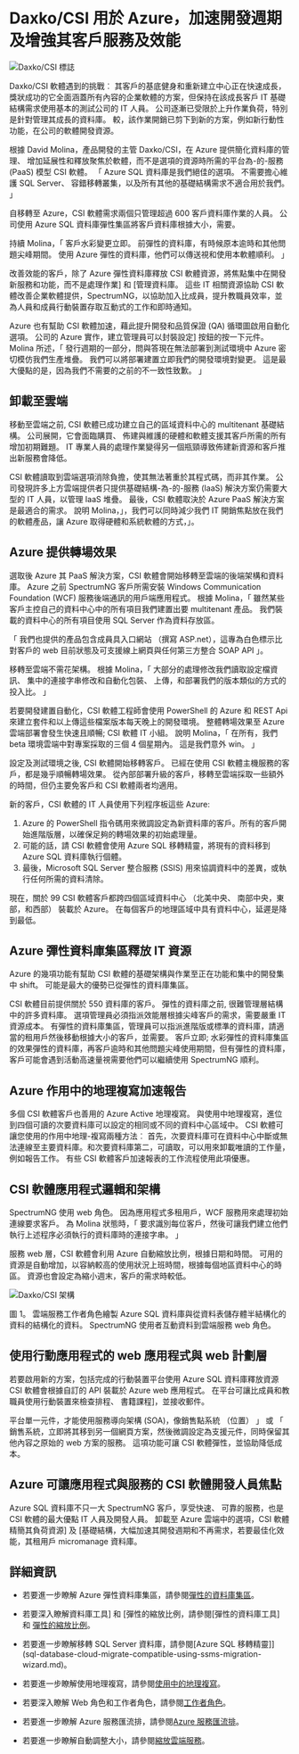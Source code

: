 <properties
   pageTitle="Azure SQL 資料庫 Azure 案例研究 Daxko/CSI |Microsoft Azure"
   description="瞭解如何 Daxko/CSI 使用 SQL 資料庫加速開發週期和增強效能及其客戶服務"
   services="sql-database"
   documentationCenter=""
   authors="CarlRabeler"
   manager="jhubbard"
   editor=""/>

<tags
   ms.service="sql-database"
   ms.devlang="NA"
   ms.topic="article"
   ms.tgt_pltfrm="NA"
   ms.workload="NA"
   ms.date="09/08/2016"
   ms.author="carlrab"/>
   
# <a name="daxkocsi-used-azure-to-accelerate-its-development-cycle-and-to-enhance-its-customer-services-and-performance"></a>Daxko/CSI 用於 Azure，加速開發週期及增強其客戶服務及效能

![Daxko/CSI 標誌](./media/sql-database-implementation-daxko/csidaxkologo25.png)

Daxko/CSI 軟體遇到的挑戰︰ 其客戶的基底健身和重新建立中心正在快速成長，獎狀成功的它全面涵蓋所有內容的企業軟體的方案，但保持在該成長客戶 IT 基礎結構需求使用基本的測試公司的 IT 人員。 公司逐漸已受限於上升作業負荷，特別是針對管理其成長的資料庫。 較，該作業開銷已剪下到新的方案，例如新行動性功能，在公司的軟體開發資源。

根據 David Molina，產品開發的主管 Daxko/CSI，在 Azure 提供簡化資料庫的管理、 增加延展性和釋放聚焦於軟體，而不是選項的資源時所需的平台為-的-服務 (PaaS) 模型 CSI 軟體。 「 Azure SQL 資料庫是我們絕佳的選項。 不需要擔心維護 SQL Server、 容錯移轉叢集，以及所有其他的基礎結構需求不適合用於我們。 」

自移轉至 Azure，CSI 軟體需求兩個只管理超過 600 客戶資料庫作業的人員。 公司使用 Azure SQL 資料庫彈性集區將客戶資料庫根據大小，需要。

持續 Molina，「 客戶水彩變更立即。 前彈性的資料庫，有時候原本逾時和其他問題尖峰期間。 使用 Azure 彈性的資料庫，他們可以傳送視和使用本軟體順利。 」

改善效能的客戶，除了 Azure 彈性資料庫釋放 CSI 軟體資源，將焦點集中在開發新服務和功能，而不是處理作業] 和 [管理資料庫。 這些 IT 相關資源協助 CSI 軟體改善企業軟體提供，SpectrumNG，以協助加入比成員，提升教職員效率，並為人員和成員行動裝置存取互動式的工作和即時通知。

Azure 也有幫助 CSI 軟體加速，藉此提升開發和品質保證 (QA) 循環圖啟用自動化選項。 公司的 Azure 實作，建立管理員可以封裝設定] 按鈕的按一下元件。 Molina 所述，「 發行週期的一部分，問與答現在無法部署到測試環境中 Azure 密切模仿我們生產堆疊。 我們可以將部署建置立即我們的開發環境對變更。 這是最大優點的是，因為我們不需要的之前的不一致性致歉。 」

## <a name="offloading-to-the-cloud"></a>卸載至雲端

移動至雲端之前, CSI 軟體已成功建立自己的區域資料中心的 multitenant 基礎結構。 公司展開，它會面臨購買、 佈建與維護的硬體和軟體支援其客戶所需的所有增加初期難題。 IT 專業人員的處理作業變得另一個瓶頸導致佈建新資源和客戶推出新服務會降低。

CSI 軟體讀取到雲端選項消除負擔，使其無法著重於其程式碼，而非其作業。 公司發現許多上方雲端提供者只提供基礎結構-為-的-服務 (IaaS) 解決方案仍需要大型的 IT 人員，以管理 IaaS 堆疊。 最後，CSI 軟體取決於 Azure PaaS 解決方案是最適合的需求。 說明 Molina，」，我們可以同時減少我們 IT 開銷焦點放在我們的軟體產品，讓 Azure 取得硬體和系統軟體的方式，」。

## <a name="making-the-transition-to-azure"></a>Azure 提供轉場效果

選取後 Azure 其 PaaS 解決方案，CSI 軟體會開始移轉至雲端的後端架構和資料庫。 Azure 之前 SpectrumNG 客戶所需安裝 Windows Communication Foundation (WCF) 服務後端通訊的用戶端應用程式。 根據 Molina，「 雖然某些客戶主控自己的資料中心中的所有項目我們建置出要 multitenant 產品。 我們裝載的資料中心的所有項目使用 SQL Server 作為資料存放區。

「 我們也提供的產品包含成員具入口網站 （撰寫 ASP.net），這專為白色標示比對客戶的 web 目前狀態及可支援線上網頁與任何第三方整合 SOAP API 」。

移轉至雲端不需花架構。 根據 Molina，「 大部分的處理修改我們讀取設定檔資訊、 集中的連接字串修改和自動化包裝、 上傳，和部署我們的版本類似的方式的投入比。 」

若要開發建置自動化，CSI 軟體工程師會使用 PowerShell 的 Azure 和 REST Api 來建立套件和以上傳這些檔案版本每天晚上的開發環境。
整體轉場效果至 Azure 雲端部署會發生快速且順暢; CSI 軟體 IT 小組。 說明 Molina，「 在所有，我們 beta 環境雲端中對專案採取的三個 4 個星期內。 這是我們意外 win。 」

設定及測試環境之後, CSI 軟體開始移轉客戶。 已經在使用 CSI 軟體主機服務的客戶，都是幾乎順暢轉場效果。 從內部部署升級的客戶，移轉至雲端採取一些額外的時間，但仍主要免客戶和 CSI 軟體兩者均適用。

新的客戶，CSI 軟體的 IT 人員使用下列程序板這些 Azure:

1.  Azure 的 PowerShell 指令碼用來微調設定為新資料庫的客戶。所有的客戶開始進階版層，以確保足夠的轉場效果的初始處理量。
2.  可能的話，請 CSI 軟體會使用 Azure SQL 移轉精靈，將現有的資料移到 Azure SQL 資料庫執行個體。
3.  最後，Microsoft SQL Server 整合服務 (SSIS) 用來協調資料中的差異，或執行任何所需的資料清除。

現在，關於 99 CSI 軟體客戶都跨四個區域資料中心 （北美中央、 南部中央，東部，和西部） 裝載於 Azure。 在每個客戶的地理區域中具有資料中心，延遲是降到最低。

## <a name="azure-elastic-database-pools-free-up-it-resources"></a>Azure 彈性資料庫集區釋放 IT 資源

Azure 的幾項功能有幫助 CSI 軟體的基礎架構與作業至正在功能和集中的開發集中 shift。 可能是最大的優勢已從彈性的資料庫集區。

CSI 軟體目前提供關於 550 資料庫的客戶。 彈性的資料庫之前, 很難管理層結構中的許多資料庫。 選項管理員必須指派效能層根據尖峰客戶的需求，需要嚴重 IT 資源成本。 有彈性的資料庫集區，管理員可以指派進階版或標準的資料庫，請適當的租用戶然後移動根據大小的客戶，並需要。 客戶立即; 水彩彈性的資料庫集區的效果彈性的資料庫，再客戶逾時和其他問題尖峰使用期間，但有彈性的資料庫，客戶可能會遇到活動高速量視需要他們可以繼續使用 SpectrumNG 順利。

## <a name="azure-active-geo-replication-accelerates-reporting"></a>Azure 作用中的地理複寫加速報告

多個 CSI 軟體客戶也善用的 Azure Active 地理複寫。 與使用中地理複寫，進位到四個可讀的次要資料庫可以設定的相同或不同的資料中心區域中。 CSI 軟體可讓您使用的作用中地理-複寫兩種方法︰ 首先，次要資料庫可在資料中心中斷或無法連線至主要資料庫。和次要資料庫第二，可讀取，可以用來卸載唯讀的工作量，例如報告工作。 有些 CSI 軟體客戶加速報表的工作流程使用此項優惠。

## <a name="csi-software-application-logic-and-architecture"></a>CSI 軟體應用程式邏輯和架構

SpectrumNG 使用 web 角色。 因為應用程式多租用戶，WCF 服務用來處理初始連線要求客戶。 為 Molina 狀態時，「 要求識別每位客戶，然後可讓我們建立他們執行上述程序必須執行的資料庫時的連接字串。 」

服務 web 層，CSI 軟體會利用 Azure 自動縮放比例，根據日期和時間。 可用的資源是自動增加，以容納較高的使用狀況上班時間，根據每個地區資料中心的時區。 資源也會設定為縮小週末，客戶的需求時較低。

     
![Daxko/CSI 架構](./media/sql-database-implementation-daxko/figure1.png)

圖 1。 雲端服務工作者角色繪製 Azure SQL 資料庫與從資料表儲存體半結構化的資料的結構化的資料。 SpectrumNG 使用者互動資料到雲端服務 web 角色。

## <a name="using-web-apps-and-a-web-plan-tier-for-mobile-apps"></a>使用行動應用程式的 web 應用程式與 web 計劃層

若要啟用新的方案，包括完成的行動裝置平台使用 Azure SQL 資料庫釋放資源 CSI 軟體會根據自訂的 API 裝載於 Azure web 應用程式。 在平台可讓比成員和教職員使用行動裝置來檢查排程、 書籍課程]，並接收郵件。

平台單一元件，才能使用服務導向架構 (SOA)，像銷售點系統 （位置） 」 或 「 銷售系統，立即將其移到另一個網頁方案，然後微調設定為支援元件，同時保留其他內容之原始的 web 方案的服務。 這項功能可讓 CSI 軟體彈性，並協助降低成本。

## <a name="azure-lets-csi-software-developers-focus-on-apps-and-services"></a>Azure 可讓應用程式與服務的 CSI 軟體開發人員焦點

Azure SQL 資料庫不只一大 SpectrumNG 客戶，享受快速、 可靠的服務，也是 CSI 軟體的最大優點 IT 人員及開發人員。 卸載至 Azure 雲端中的選項，CSI 軟體精簡其負荷資源] 及 [基礎結構，大幅加速其開發週期和不再需求，若要最佳化效能，其租用戶 micromanage 資料庫。

## <a name="more-information"></a>詳細資訊

- 若要進一步瞭解 Azure 彈性資料庫集區，請參閱[彈性的資料庫集區](sql-database-elastic-pool.md)。

- 若要深入瞭解資料庫工具] 和 [彈性的縮放比例，請參閱[彈性的資料庫工具] 和 [彈性的縮放比例](sql-database-elastic-scale-get-started.md)。

- 若要進一步瞭解移轉 SQL Server 資料庫，請參閱[Azure SQL 移轉精靈]](sql-database-cloud-migrate-compatible-using-ssms-migration-wizard.md)。

- 若要進一步瞭解使用地理複寫，請參閱[使用中的地理複寫](sql-database-geo-replication-overview.md)。

- 若要深入瞭解 Web 角色和工作者角色，請參閱[工作者角色](../fundamentals-introduction-to-azure.md#compute)。 

- 若要進一步瞭解 Azure 服務匯流排，請參閱[Azure 服務匯流排](https://azure.microsoft.com/services/service-bus/)。

- 若要進一步瞭解自動調整大小，請參閱[縮放雲端服務](../cloud-services/cloud-services-how-to-scale.md)。
